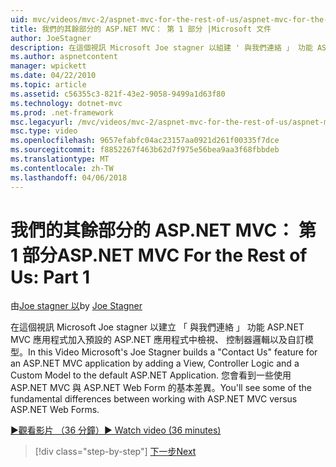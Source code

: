 ```yaml
---
uid: mvc/videos/mvc-2/aspnet-mvc-for-the-rest-of-us/aspnet-mvc-for-the-rest-of-us-part-1
title: 我們的其餘部分的 ASP.NET MVC： 第 1 部分 |Microsoft 文件
author: JoeStagner
description: 在這個視訊 Microsoft Joe stagner 以組建 ' 與我們連絡 」 功能 ASP.NET MVC 應用程式檢視、 控制器邏輯以及自訂模型加入 t...
ms.author: aspnetcontent
manager: wpickett
ms.date: 04/22/2010
ms.topic: article
ms.assetid: c56355c3-821f-43e2-9058-9499a1d63f80
ms.technology: dotnet-mvc
ms.prod: .net-framework
msc.legacyurl: /mvc/videos/mvc-2/aspnet-mvc-for-the-rest-of-us/aspnet-mvc-for-the-rest-of-us-part-1
msc.type: video
ms.openlocfilehash: 9657efabfc04ac23157aa0921d261f00335f7dce
ms.sourcegitcommit: f8852267f463b62d7f975e56bea9aa3f68fbbdeb
ms.translationtype: MT
ms.contentlocale: zh-TW
ms.lasthandoff: 04/06/2018
---
```

<a name="aspnet-mvc-for-the-rest-of-us-part-1"></a><span data-ttu-id="b1e26-103">我們的其餘部分的 ASP.NET MVC： 第 1 部分</span><span class="sxs-lookup"><span data-stu-id="b1e26-103">ASP.NET MVC For the Rest of Us: Part 1</span></span>
====================
<span data-ttu-id="b1e26-104">由[Joe stagner 以](https://github.com/JoeStagner)</span><span class="sxs-lookup"><span data-stu-id="b1e26-104">by [Joe Stagner](https://github.com/JoeStagner)</span></span>

<span data-ttu-id="b1e26-105">在這個視訊 Microsoft Joe stagner 以建立 「 與我們連絡 」 功能 ASP.NET MVC 應用程式加入預設的 ASP.NET 應用程式中檢視、 控制器邏輯以及自訂模型。</span><span class="sxs-lookup"><span data-stu-id="b1e26-105">In this Video Microsoft's Joe Stagner builds a "Contact Us" feature for an ASP.NET MVC application by adding a View, Controller Logic and a Custom Model to the default ASP.NET Application.</span></span> <span data-ttu-id="b1e26-106">您會看到一些使用 ASP.NET MVC 與 ASP.NET Web Form 的基本差異。</span><span class="sxs-lookup"><span data-stu-id="b1e26-106">You'll see some of the fundamental differences between working with ASP.NET MVC versus ASP.NET Web Forms.</span></span>

[<span data-ttu-id="b1e26-107">&#9654;觀看影片 （36 分鐘）</span><span class="sxs-lookup"><span data-stu-id="b1e26-107">&#9654; Watch video (36 minutes)</span></span>](https://channel9.msdn.com/Blogs/ASP-NET-Site-Videos/aspnet-mvc-for-the-rest-of-us-part-1)

> [!div class="step-by-step"]
> [<span data-ttu-id="b1e26-108">下一步</span><span class="sxs-lookup"><span data-stu-id="b1e26-108">Next</span></span>](aspnet-mvc-for-the-rest-of-us-part-2.md)
